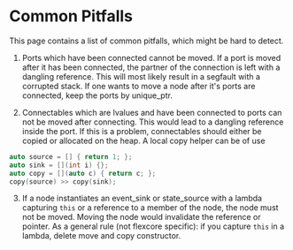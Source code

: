 # Common Pitfalls

This page contains a list of common pitfalls, which might be hard to detect.

1. Ports which have been connected cannot be moved.
If a port is moved after it has been connected, the partner of the connection is left with a dangling reference. This will most likely result in a segfault with a corrupted stack.
If one wants to move a node after it's ports are connected, keep the ports by unique_ptr.

2. Connectables which are lvalues and have been connected to ports can not be moved after connecting. This would lead to a dangling reference inside the port.
If this is a problem, connectables should either be copied or allocated on the heap. A local copy helper can be of use
```cpp
auto source = [] { return 1; };
auto sink = [](int i) {};
auto copy = [](auto c) { return c; };
copy(source) >> copy(sink);
```
3. If a node instantiates an event_sink or state_source with a lambda capturing `this` or a reference to a member of the node, the node must not be moved.
Moving the node would invalidate the reference or pointer.
As a general rule (not flexcore specific): if you capture `this` in a lambda, delete move and copy constructor.